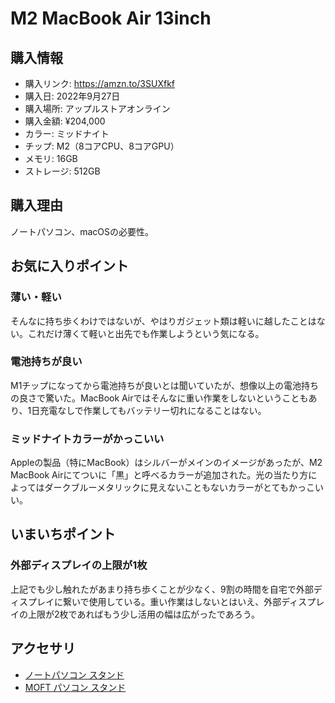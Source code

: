 # M2 MacBook Air 13inch
## 購入情報
- 購入リンク: <https://amzn.to/3SUXfkf>
- 購入日: 2022年9月27日
- 購入場所: アップルストアオンライン
- 購入金額: ¥204,000
- カラー: ミッドナイト
- チップ: M2（8コアCPU、8コアGPU）
- メモリ: 16GB
- ストレージ: 512GB
## 購入理由
ノートパソコン、macOSの必要性。

## お気に入りポイント
### 薄い・軽い
そんなに持ち歩くわけではないが、やはりガジェット類は軽いに越したことはない。これだけ薄くて軽いと出先でも作業しようという気になる。
### 電池持ちが良い
M1チップになってから電池持ちが良いとは聞いていたが、想像以上の電池持ちの良さで驚いた。MacBook Airではそんなに重い作業をしないということもあり、1日充電なしで作業してもバッテリー切れになることはない。
### ミッドナイトカラーがかっこいい
Appleの製品（特にMacBook）はシルバーがメインのイメージがあったが、M2 MacBook Airにてついに「黒」と呼べるカラーが追加された。光の当たり方によってはダークブルーメタリックに見えないこともないカラーがとてもかっこいい。
## いまいちポイント
### 外部ディスプレイの上限が1枚
上記でも少し触れたがあまり持ち歩くことが少なく、9割の時間を自宅で外部ディスプレイに繋いで使用している。重い作業はしないとはいえ、外部ディスプレイの上限が2枚であればもう少し活用の幅は広がったであろう。
## アクセサリ
- [ノートパソコン スタンド](https://amzn.to/3wlOckn)
- [MOFT パソコン スタンド](https://amzn.to/3OGIu34)